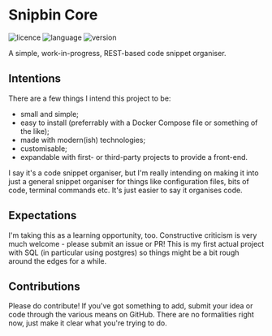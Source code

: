 # Snipbin Core

![licence](https://img.shields.io/github/license/htbrown/snipbin-core?style=flat-square)
![language](https://img.shields.io/github/languages/top/htbrown/snipbin-core?style=flat-square)
![version](https://img.shields.io/github/package-json/v/htbrown/snipbin-core?color=%23ff7d33&style=flat-square)

A simple, work-in-progress, REST-based code snippet organiser.

## Intentions

There are a few things I intend this project to be:
- small and simple;
- easy to install (preferrably with a Docker Compose file or something of the like);
- made with modern(ish) technologies;
- customisable;
- expandable with first- or third-party projects to provide a front-end.

I say it's a code snippet organiser, but I'm really intending on making it into just a general snippet organiser for things like configuration files, bits of code, terminal commands etc. It's just easier to say it organises code.

## Expectations

I'm taking this as a learning opportunity, too. Constructive criticism is very much welcome - please submit an issue or PR! This is my first actual project with SQL (in particular using postgres) so things might be a bit rough around the edges for a while.

## Contributions

Please do contribute! If you've got something to add, submit your idea or code through the various means on GitHub. There are no formalities right now, just make it clear what you're trying to do.
